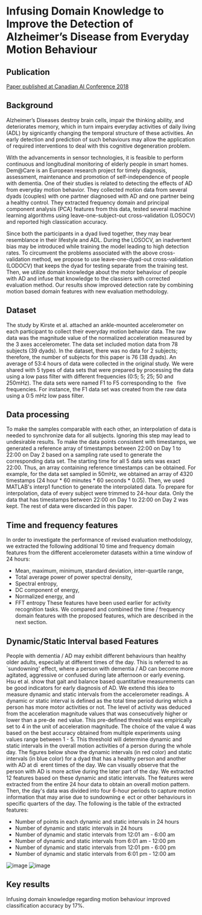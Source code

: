 # Infusing Domain Knowledge to Improve the Detection of Alzheimer’s Disease from Everyday Motion Behaviour

## Publication
[Paper published at Canadian AI Conference 2018](https://www.researchgate.net/profile/Shehroz-Khan-3/publication/323177717_Infusing_Domain_Knowledge_to_Improve_the_Detection_of_Alzheimer%27s_Disease_from_Everyday_Motion_Behaviour/links/5a96423945851535bcdcc83b/Infusing-Domain-Knowledge-to-Improve-the-Detection-of-Alzheimers-Disease-from-Everyday-Motion-Behaviour.pdf)

## Background
Alzheimer’s Diseases destroy brain cells, impair the thinking ability, and deteriorates memory, which in turn impairs everyday activities of daily living (ADL) by signicantly changing the temporal structure of these activities. An early detection and prediction of such behaviours may allow the application of required interventions to deal with this cognitive degeneration problem.

With the advancements in sensor technologies, it is feasible to perform continuous and longitudinal monitoring of elderly people in smart homes. Dem@Care is an European research project for timely diagnosis, assessment, maintenance and promotion of self-independence of people with dementia. One of their studies is related to detecting the effects of AD from everyday motion behavior. They collected motion data from several dyads (couples) with one partner diagnosed with AD and one partner being a healthy control. They extracted frequency domain and principal component analysis (PCA) features from this data, tested several machine learning algorithms using leave-one-subject-out cross-validation (LOSOCV) and reported high classication accuracy. 

Since both the participants in a dyad lived together, they may bear resemblance in their lifestyle and ADL. During the LOSOCV, an inadvertent bias may be introduced while training the model leading to high detection rates. To circumvent the problems associated with the above cross-validation method, we propose to use leave-one-dyad-out cross-validation (LODOCV) that keeps the dyad for testing separate from the training test. Then, we utilize domain knowledge about the motor behaviour of people with AD and infuse that knowledge to the classiers with corrected evaluation method. Our results show improved detection rate by combining motion based domain features with new evaluation methodology.

## Dataset
The study by Kirste et al. attached an ankle-mounted accelerometer on each participant to collect their everyday motion behavior data. The raw data was the magnitude value of the normalized acceleration measured by the 3 axes accelerometer. The data set included motion data from 78 subjects (39 dyads). In the dataset, there was no data for 2 subjects; therefore, the number of subjects for this paper is 76 (38 dyads). An average of 53:4 hours of data were collected in the original study. We were shared with 5 types of data sets that were prepared by processing the data using a low pass filter with different frequencies (0:5; 5; 25; 50 and 250mHz). The data sets were named F1 to F5 corresponding to the  five frequencies. For instance, the F1 data set was created from the raw data using a 0:5 mHz low pass filter.

## Data processing
To make the samples comparable with each other, an interpolation of data is needed to synchronize data for all subjects. Ignoring this step may lead to undesirable
results. To make the data points consistent with timestamps, we generated a reference array of timestamps between 22:00 on Day 1 to 22:00 on Day 2 based on a sampling rate used to generate the corresponding data set. The starting time for all 5 data sets was exact 22:00. Thus, an array containing reference timestamps can be obtained. For example, for the data set sampled in 50mHz, we obtained an array of 4320 timestamps (24 hour * 60 minutes * 60 seconds * 0.05). Then, we used MATLAB's interp1 function to generate the interpolated data. To prepare for interpolation, data of every subject were trimmed to 24-hour data. Only the data that has timestamps between 22:00 on Day 1 to 22:00 on Day 2 was kept. The rest of data were discarded in this paper.

## Time and frequency features
In order to investigate the performance of revised evaluation methodology, we extracted the following additional 10 time and frequency domain features from the different accelerometer datasets within a time window of 24 hours:
* Mean, maximum, minimum, standard deviation, inter-quartile range,
* Total average power of power spectral density,
* Spectral entropy,
* DC component of energy,
* Normalized energy, and
* FFT entropy
These features have been used earlier for activity recognition tasks. We compared and combined the time / frequency domain features with the proposed features, which are described in the next section.

## Dynamic/Static Interval based Features
People with dementia / AD may exhibit different behaviours than healthy older adults, especially at different times of the day. This is referred to as `sundowning' effect, where a person with dementia / AD can become more agitated, aggressive or confused during late afternoon or early evening. Hsu et al. show that gait and balance based quantitative measurements can be good indicators for early diagnosis of AD. We extend this idea to measure dynamic and static intervals from the accelerometer readings. A dynamic or static interval is defined as the total time period during which a person has more motor activities or not. The level of activity was deduced from the acceleration magnitude values that
was consecutively higher or lower than a pre-de ned value. This pre-defined threshold was empirically set to 4 in the unit of acceleration magnitude. The choice of the value 4 was based on the best accuracy obtained from multiple experiments using values range between 1 - 5. This threshold will determine dynamic and static intervals in the overall motion activities of a person during the whole day. The figures below show the dynamic intervals (in red color) and static intervals (in blue color) for a dyad that has a healthy person and another with AD at di erent times of the day. We can visually observe that the person with AD is more active during the later part of the day. We extracted 12 features
based on these dynamic and static intervals. The features were extracted from the entire 24 hour data to obtain an overall motion pattern. Then, the day's data was divided into four 6-hour periods to capture motion information that may arise due to sundowning e ect or other behaviours in specific quarters of the day. The following is the table of the extracted features:
* Number of points in each dynamic and static intervals in 24 hours
* Number of dynamic and static intervals in 24 hours
* Number of dynamic and static intervals from 12:01 am - 6:00 am
* Number of dynamic and static intervals from 6:01 am - 12:00 pm
* Number of dynamic and static intervals from 12:01 pm - 6:00 pm
* Number of dynamic and static intervals from 6:01 pm - 12:00 am

![image](https://user-images.githubusercontent.com/50496048/147377882-b626c523-03de-478d-941e-fdffaaf53cac.png)
![image](https://user-images.githubusercontent.com/50496048/147377883-ab5c9cbf-6a2a-455d-a0b1-1534b1ef46c6.png)

## Key results
Infusing domain knowledge regarding motion behaviour improved classification accuracy by 17%. 
